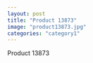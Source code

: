 ```yaml
---
layout: post
title: "Product 13873"
image: "product13873.jpg"
categories: "category1"
---
```

Product 13873
